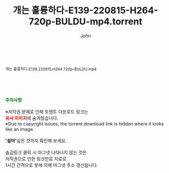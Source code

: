 ﻿---
layout: post
title:  "개는 훌륭하다-E139-220815-H264-720p-BULDU-mp4.torrent"
author: John
categories: [ 방송/음악 ]
tags: [  ]
image:  
description: "개는 훌륭하다-E139-220815-H264-720p-BULDU-mp4 torrent 정보 공유"
toc: true
toc_sticky: true
---

<br>
<div class="view-img">
<a class="view_image" href="http://torrentmobile61.com/bbs/view_image.php?fn=%2Fdata%2Ffile%2Fmusic%2F3735183265_cF2ZOrUw_6a7dd470252d7257ad56518ce3b59e096ee95743.jpg" target="_blank"><img alt="" class="img-tag" content="http://torrentmobile61.com/data/file/music/3735183265_cF2ZOrUw_6a7dd470252d7257ad56518ce3b59e096ee95743.jpg" itemprop="image" src="http://torrentmobile61.com/data/file/music/thumb-3735183265_cF2ZOrUw_6a7dd470252d7257ad56518ce3b59e096ee95743_835x603.jpg"/></a></div><div class="view-content" itemprop="description">
<p><span style="font-size:12px;">개는 훌륭하다.E139.220815.H264.720p-BULDU.mp4</span> </p> </div>
    
<br><br><br>
<p data-ke-size="size16"><b><span style="color: green;">주의사항</span></b><br /><br />※저작권 문제로 인해 토렌트 다운로드 링크는<br /><b><span style="color: red;">유사 이미지</span></b>에 숨겨뒀습니다.<br />※Due to copyright issues, the torrent download link is hidden where it looks like an image.<br /><br /><b>'설마'</b>싶은 것까지 확인해 보세요.<br /><br />숨김링크 클릭 시 마그넷 나타나지 않는 것은<br />저작권으로 인한 링크만료 자료로<br />1시간 간격으로 봇에 의해 마그넷 주소 갱신됩니다.</p>
